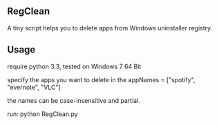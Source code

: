 RegClean
------
A tiny script helps you to delete apps from Windows uninstaller registry.

Usage
------
require python 3.3, tested on Windows 7 64 Bit

specify the apps you want to delete in the appNames = ["spotify", "evernote", "VLC"]

the names can be case-insensitive and partial.

run: python RegClean.py



